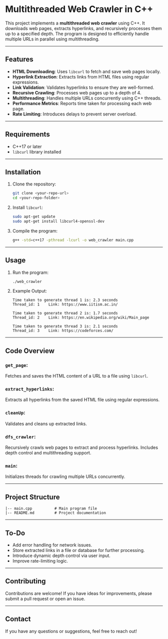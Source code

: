 # Multithreaded Web Crawler in C++

This project implements a **multithreaded web crawler** using C++. It downloads web pages, extracts hyperlinks, and recursively processes them up to a specified depth. The program is designed to efficiently handle multiple URLs in parallel using multithreading.

---

## **Features**

- **HTML Downloading**: Uses `libcurl` to fetch and save web pages locally.
- **Hyperlink Extraction**: Extracts links from HTML files using regular expressions.
- **Link Validation**: Validates hyperlinks to ensure they are well-formed.
- **Recursive Crawling**: Processes web pages up to a depth of 4.
- **Multithreading**: Handles multiple URLs concurrently using C++ threads.
- **Performance Metrics**: Reports time taken for processing each web page.
- **Rate Limiting**: Introduces delays to prevent server overload.

---

## **Requirements**

- C++17 or later
- `libcurl` library installed

---

## **Installation**

1. Clone the repository:
   ```bash
   git clone <your-repo-url>
   cd <your-repo-folder>
   ```

2. Install `libcurl`:
   ```bash
   sudo apt-get update
   sudo apt-get install libcurl4-openssl-dev
   ```

3. Compile the program:
   ```bash
   g++ -std=c++17 -pthread -lcurl -o web_crawler main.cpp
   ```

---

## **Usage**

1. Run the program:
   ```bash
   ./web_crawler
   ```

2. Example Output:
   ```
   Time taken to generate thread 1 is: 2.3 seconds
   Thread_id: 1    Link: https://www.iitism.ac.in/

   Time taken to generate thread 2 is: 1.7 seconds
   Thread_id: 2    Link: https://en.wikipedia.org/wiki/Main_page

   Time taken to generate thread 3 is: 2.1 seconds
   Thread_id: 3    Link: https://codeforces.com/
   ```

---

## **Code Overview**

### `get_page`:
Fetches and saves the HTML content of a URL to a file using `libcurl`.

### `extract_hyperlinks`:
Extracts all hyperlinks from the saved HTML file using regular expressions.

### `cleanUp`:
Validates and cleans up extracted links.

### `dfs_crawler`:
Recursively crawls web pages to extract and process hyperlinks. Includes depth control and multithreading support.

### `main`:
Initializes threads for crawling multiple URLs concurrently.

---

## **Project Structure**
```
|-- main.cpp          # Main program file
|-- README.md         # Project documentation
```

---

## **To-Do**

- Add error handling for network issues.
- Store extracted links in a file or database for further processing.
- Introduce dynamic depth control via user input.
- Improve rate-limiting logic.

---

## **Contributing**

Contributions are welcome! If you have ideas for improvements, please submit a pull request or open an issue.

---

## **Contact**

If you have any questions or suggestions, feel free to reach out!

